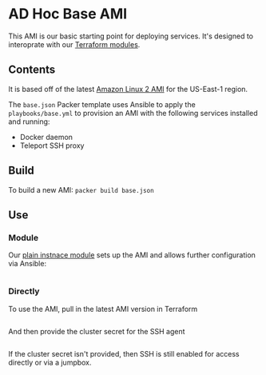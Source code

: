 # AD Hoc Base AMI

This AMI is our basic starting point for deploying services. It's designed to interoprate with our [Terraform modules](https://github.com/adhocteam/tf).

## Contents

It is based off of the latest [Amazon Linux 2 AMI](https://aws.amazon.com/amazon-linux-2/) for the US-East-1 region.

The `base.json` Packer template uses Ansible to apply the `playbooks/base.yml` to provision an AMI with the following services installed and running:

- Docker daemon
- Teleport SSH proxy

## Build

To build a new AMI: `packer build base.json`

## Use

### Module

Our [plain instnace module](https://github.com/adhocteam/tf/tree/master/plain_instance) sets up the AMI and
allows further configuration via Ansible:

```hcl

```


### Directly
To use the AMI, pull in the latest AMI version in Terraform

```hcl

```

And then provide the cluster secret for the SSH agent

```hcl

```

If the cluster secret isn't provided, then SSH is still enabled for access directly or via a jumpbox.